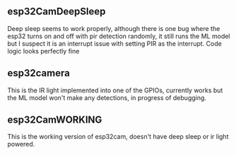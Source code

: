 ## esp32CamDeepSleep

Deep sleep seems to work properly, although there is one bug where the esp32 turns on and off with pir detection randomly, it still runs the ML model but I suspect it is an interrupt issue with setting PIR as the interrupt. Code logic looks perfectly fine

## esp32camera

This is the IR light implemented into one of the GPIOs, currently works but the ML model won't make any detections, in progress of debugging.

## esp32CamWORKING

This is the working version of esp32cam, doesn't have deep sleep or ir light powered.
